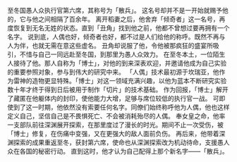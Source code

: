 至冬国愚人众执行官第六席，其称号为「散兵」。
这名号却并不是一开始就赐予他的，它与他之间相隔了百余年。
离开稻妻之后，他舍弃「倾奇者」这一名号，再度恢复到无名无姓的状态。直到「丑角」找到他之前，他都不曾想过要再拥有一个名字。
说到底，人偶也好，倾奇者也好，都不过是人们给他的称呼。既然不再与人为伴，也就无需在意这些虚名。
丑角却说服了他，令他被那疯狂的盛宴所吸引，不惜与自己一同远赴至冬国，到那里为愚人众效力。
在至冬本土，一位陌生人接待了他。那人自称为「博士」，对他的到来深表欢迎，并邀请他成为自己实验的重要参照对象，参与到伟大的研究中来。
「人偶」技术最初源于坎瑞亚，他作为雷神的造物更显特殊。「博士」对这一领域充满兴趣，以他为蓝本不断研究实验数十年才终于得到日后被用于制作「切片」的技术基础。
作为回报，「博士」解开了藏匿在他躯体内的封印，使他能力大增，足够与席位较低的执行官一战。
可即使到了这一时期，他依然没有索要任何名字。同僚们始终称呼他为人偶，他也这样定义自己，坚信自己是不畏惧死亡、不会被消耗殆尽的人偶。
奉女皇之命，他率一支部队前往深渊展开探索，在那里度过了漫长的时光。期间不止一次受伤，被「博士」修复，在伤痛中变强，又在更强大的敌人面前负伤。
再后来，他带着深渊探索的成果重返至冬，获封第六席，使命也从深渊探索改为机动待命，支援愚人众在各国的秘密行动。
直到这时，他才认为自己配得上那个新名字——「散兵」。